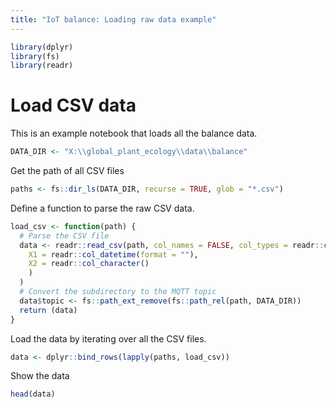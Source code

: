 ```yaml
---
title: "IoT balance: Loading raw data example"
---
```


```r
library(dplyr)
library(fs)
library(readr)
```

# Load CSV data

This is an example notebook that loads all the balance data.

```r
DATA_DIR <- "X:\\global_plant_ecology\\data\\balance"
```

Get the path of all CSV files

```r
paths <- fs::dir_ls(DATA_DIR, recurse = TRUE, glob = "*.csv")
```

Define a function to parse the raw CSV data.

```r
load_csv <- function(path) {
  # Parse the CSV file
  data <- readr::read_csv(path, col_names = FALSE, col_types = readr::cols(
    X1 = readr::col_datetime(format = ""),
    X2 = readr::col_character()
    )
  )
  # Convert the subdirectory to the MQTT topic
  data$topic <- fs::path_ext_remove(fs::path_rel(path, DATA_DIR))
  return (data)
}
```

Load the data by iterating over all the CSV files.

```r
data <- dplyr::bind_rows(lapply(paths, load_csv))
```

Show the data

```r
head(data)
```
